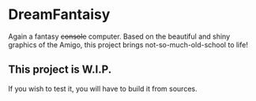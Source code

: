 # DreamFantaisy
Again a fantasy ~~console~~ computer. Based on the beautiful and shiny graphics of the Amigo, this project brings not-so-much-old-school to life!

## This project is W.I.P.
If you wish to test it, you will have to build it from sources.
